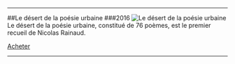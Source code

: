 ***
##Le désert de la poésie urbaine
###2016
![Le désert de la poésie urbaine]({{FILE:desert-de-la-poesie-urbaine.jpg}})
Le désert de la poésie urbaine, constitué de 76 poèmes, est le premier recueil de Nicolas Rainaud. 

[Acheter](https://www.amazon.fr/d%C3%A9sert-po%C3%A9sie-urbaine-Nicolas-Rainaud/dp/153549428X/ref=la_B004N6YMLA_1_6_twi_pap_1?s=books&ie=UTF8&qid=1474194823&sr=1-6)

---